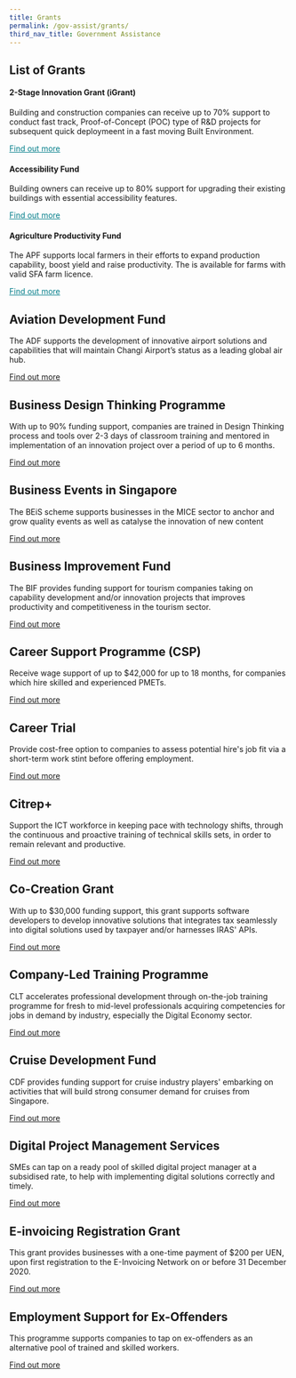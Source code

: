 ```yaml
---
title: Grants
permalink: /gov-assist/grants/
third_nav_title: Government Assistance
---
```


## List of Grants

#### 2-Stage Innovation Grant (iGrant)

Building and construction companies can receive up to 70% support to conduct fast track, Proof-of-Concept (POC) type of R&D projects for subsequent quick deploymeent in a fast moving Built Environment.

<a href="https://www1.bca.gov.sg/buildsg/buildsg-transformation-fund/2-stage-innovation-grant" target="_blank" style="color:#037e8a">Find out more</a>

#### Accessibility Fund

Building owners can receive up to 80% support for upgrading their existing buildings with essential accessibility features.

<a href="https://friendlybuildings.bca.gov.sg/industry-professional-af-about-accessibility-fund.html" target="_blank" style="color:#037e8a">Find out more</a>

#### Agriculture Productivity Fund

The APF supports local farmers in their efforts to expand production capability, boost yield and raise productivity. The is available for farms with valid SFA farm licence. 

<a href="https://www.sfa.gov.sg/food-farming/funding-schemes/agriculture-productivity-food" target="_blank" style="color:#037e8a">Find out more</a>

## Aviation Development Fund

The ADF supports the development of innovative airport solutions and capabilities that will maintain Changi Airport’s status as a leading global air hub.  

<a href="https://www.caas.gov.sg/who-we-are/areas-of-responsibility/developing-the-industry/aviation-development-fund" target="_blank">Find out more</a>

## Business Design Thinking Programme

With up to 90% funding support, companies are trained in Design Thinking process and tools over 2-3 days of classroom training and mentored in implementation of an innovation project over a period of up to 6 months.

<a href="https://www.wsg.gov.sg/programmes-and-initiatives/design-thinking-manpower-lean-programme.html" target="_blank">Find out more</a>

## Business Events in Singapore

The BEiS scheme supports businesses in the MICE sector to anchor and grow quality events as well as catalyse the innovation of new content

<a href="https://www.stb.gov.sg/content/stb/en/assistance-and-licensing/grants-overview/business-events-in-singapore-beis.html" target="_blank">Find out more</a>

## Business Improvement Fund

The BIF provides funding support for tourism companies taking on capability development and/or innovation projects that improves productivity and competitiveness in the tourism sector.

<a href="https://www.stb.gov.sg/content/stb/en/assistance-and-licensing/grants-overview/business-improvement-fund-bif.html" target="_blank">Find out more</a>

## Career Support Programme (CSP)

Receive wage support of up to $42,000 for up to 18 months, for companies which hire skilled and experienced PMETs.

<a href="https://www.wsg.gov.sg/programmes-and-initiatives/wsg-career-support-programme-employers.html" target="_blank">Find out more</a>

## Career Trial

Provide cost-free option to companies to assess potential hire's job fit via a short-term work stint before offering employment. 

<a href="https://www.wsg.gov.sg/programmes-and-initiatives/career-trial-employers.html" target="_blank">Find out more</a>

## Citrep+

Support the ICT workforce in keeping pace with technology shifts, through the continuous and proactive training of technical skills sets, in order to remain relevant and productive.

<a href="https://www.imda.gov.sg/imtalent/programmes/citrep-plus" target="_blank">Find out more</a>

## Co-Creation Grant

With up to $30,000 funding support, this grant supports software developers to develop innovative solutions that integrates tax seamlessly into digital solutions used by taxpayer and/or harnesses IRAS' APIs. 

<a href="https://www.iras.gov.sg/irashome/About-Us/Public-Engagement/IRAS-Co-Creation-Grant/" target="_blank">Find out more</a>

## Company-Led Training Programme

CLT accelerates professional development through on-the-job training programme for fresh to mid-level professionals acquiring competencies for jobs in demand by industry, especially the Digital Economy sector.

<a href="https://www.imda.gov.sg/programme-listing/TechSkills-Accelerator-TeSA/Company-Led-Training-Programme-CLT" target="_blank">Find out more</a>

## Cruise Development Fund

CDF provides funding support for cruise industry players' embarking on activities that will build strong consumer demand for cruises from Singapore.

<a href="https://www.stb.gov.sg/content/stb/en/assistance-and-licensing/grants-overview/cruise-development-fund-cdf.html" target="_blank">Find out more</a>

## Digital Project Management Services

SMEs can tap on a ready pool of skilled digital project manager at a subsidised rate, to help with implementing digital solutions correctly and timely.

<a href="https://www.imda.gov.sg/programme-listing/smes-go-digital/Digital-Project-Management-Services" target="_blank">Find out more</a>

## E-invoicing Registration Grant

This grant provides businesses with a one-time payment of $200 per UEN, upon first registration to the E-Invoicing Network on or before 31 December 2020. 

<a href="https://www.imda.gov.sg/programme-listing/nationwide-e-invoicing-framework/E-Invoicing-Registration-Grant" target="_blank">Find out more</a>

## Employment Support for Ex-Offenders

This programme supports companies to tap on ex-offenders as an alternative pool of trained and skilled workers.

<a href="https://www.wsg.gov.sg/programmes-and-initiatives/employment-support-for-employers-to-hire-ex-offenders.html?_ga=2.12555124.1350925244.1585126833-1444146672.1584946395" target="_blank">Find out more</a>

